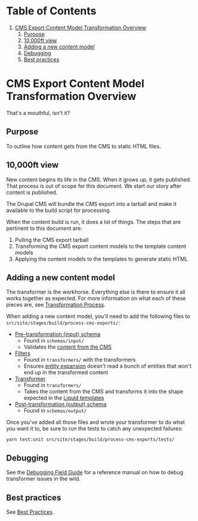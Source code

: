 
# Table of Contents

1.  [CMS Export Content Model Transformation Overview](#cms-export-content-model-transformation-overview)
    1.  [Purpose](#purpose)
    2.  [10,000ft view](#10000ft-view)
    3.  [Adding a new content model](#adding-a-new-content-model)
    4.  [Debugging](#debugging)
    5.  [Best practices](#best-practices)


# CMS Export Content Model Transformation Overview

That's a mouthful, isn't it?


## Purpose

To outline how content gets from the CMS to static HTML files.


## 10,000ft view

New content begins its life in the CMS. When it grows up, it gets published.
That process is out of scope for this document. We start our story after content
is published.

The Drupal CMS will bundle the CMS export into a tarball and make it available to
the build script for processing.

When the content build is run, it does a lot of things. The steps that are
pertinent to this document are:

1.  Pulling the CMS export tarball
2.  Transforming the CMS export content models to the template content models
3.  Applying the content models to the templates to generate static HTML


## Adding a new content model

The transformer is the workhorse. Everything else is there to ensure it all
works together as expected. For more information on what each of these pieces
are, see [Transformation Process](transformation-process.md).

When adding a new content model, you'll need to add the following files to
`src/site/stages/build/process-cms-exports/`:

-   [Pre-transformation (input) schema](transformation-process.md#input-json-schema)
    -   Found in `schemas/input/`
    -   Validates the [content from the CMS](transformation-process.md#cms-export-tarball)
-   [Filters](transformation-process.md#filter)
    -   Found in `transformers/` with the transformers
    -   Ensures [entity expansion](transformation-process.md#entity-expansion) doesn't read a bunch of entities that won't end up
        in the transformed content
-   [Transformer](transformation-process.md#transformer)
    -   Found in `transformers/`
    -   Takes the content from the CMS and transforms it into the shape expected in
        the [Liquid templates](transformation-process.md#liquid-templates)
-   [Post-transformation (output) schema](transformation-process.md#output-json-schema)
    -   Found in `schemas/output/`

Once you've added all those files and wrote your transformer to do what you want
it to, be sure to run the tests to catch any unexpected failures:

    yarn test:unit src/site/stages/build/process-cms-exports/tests/


## Debugging

See the [Debugging Field Guide](debugging-field-guide.md) for a reference manual on how to debug transformer
issues in the wild.


## Best practices

See [Best Practices](best-practices.md).

